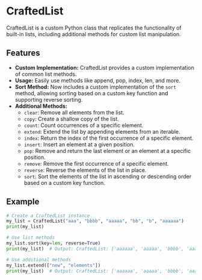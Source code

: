 # CraftedList

CraftedList is a custom Python class that replicates the functionality of built-in lists, including additional methods for custom list manipulation.

## Features

- **Custom Implementation:** CraftedList provides a custom implementation of common list methods.
- **Usage:** Easily use methods like append, pop, index, len, and more.
- **Sort Method:** Now includes a custom implementation of the `sort` method, allowing sorting based on a custom key function and supporting reverse sorting.
- **Additional Methods:**
  - `clear`: Remove all elements from the list.
  - `copy`: Create a shallow copy of the list.
  - `count`: Count occurrences of a specific element.
  - `extend`: Extend the list by appending elements from an iterable.
  - `index`: Return the index of the first occurrence of a specific element.
  - `insert`: Insert an element at a given position.
  - `pop`: Remove and return the last element or an element at a specific position.
  - `remove`: Remove the first occurrence of a specific element.
  - `reverse`: Reverse the elements of the list in place.
  - `sort`: Sort the elements of the list in ascending or descending order based on a custom key function.

## Example

```python
# Create a CraftedList instance
my_list = CraftedList("aaa", "bbbb", "aaaaa", "bb", "b", "aaaaaa")
print(my_list)

# Use list methods
my_list.sort(key=len, reverse=True)
print(my_list)  # Output: CraftedList: ['aaaaaa', 'aaaaa', 'bbbb', 'aaa', 'bb', 'b']

# Use additional methods
my_list.extend(["new", "elements"])
print(my_list)  # Output: CraftedList: ['aaaaaa', 'aaaaa', 'bbbb', 'aaa', 'bb', 'b', 'new', 'elements']
